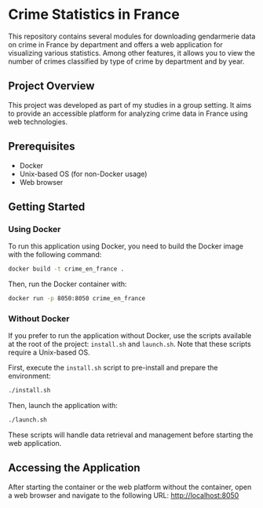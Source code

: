 # Crime Statistics in France

This repository contains several modules for downloading gendarmerie data on crime in France by department and offers a web application for visualizing various statistics. Among other features, it allows you to view the number of crimes classified by type of crime by department and by year.

## Project Overview

This project was developed as part of my studies in a group setting. It aims to provide an accessible platform for analyzing crime data in France using web technologies.

## Prerequisites

- Docker
- Unix-based OS (for non-Docker usage)
- Web browser

## Getting Started

### Using Docker

To run this application using Docker, you need to build the Docker image with the following command:

```sh
docker build -t crime_en_france .
```

Then, run the Docker container with:

```sh
docker run -p 8050:8050 crime_en_france
```

### Without Docker

If you prefer to run the application without Docker, use the scripts available at the root of the project: `install.sh` and `launch.sh`. Note that these scripts require a Unix-based OS.

First, execute the `install.sh` script to pre-install and prepare the environment:

```sh
./install.sh
```

Then, launch the application with:

```sh
./launch.sh
```

These scripts will handle data retrieval and management before starting the web application.

## Accessing the Application

After starting the container or the web platform without the container, open a web browser and navigate to the following URL: [http://localhost:8050](http://localhost:8050)




